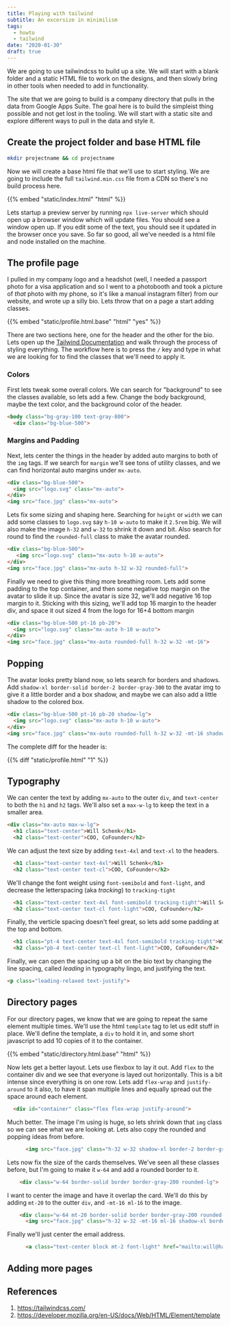 ```yaml
---
title: Playing with tailwind
subtitle: An excersize in minimilism
tags:
  - howto
  - tailwind
date: "2020-01-30"
draft: true
---
```


We are going to use tailwindcss to build up a site.  We will start with a blank folder and a static HTML file to work on the designs, and then slowly bring in other tools when needed to add in functionality.

The site that we are going to build is a company directory that pulls in the data from Google Apps Suite.  The goal here is to build the simpleist thing possible and not get lost in the tooling.  We will start with a static site and explore different ways to pull in the data and style it.

## Create the project folder and base HTML file

```bash
mkdir projectname && cd projectname
```

Now we will create a base html file that we'll use to start styling. We are going to include the full `tailwind.min.css` file from a CDN so there's no build process here.

{{% embed "static/index.html" "html" %}}

Lets startup a preview server by running `npx live-server` which should open up a browser window which will update files.  You should see a window open up.  If you edit some of the text, you should see it updated in the browser once you save. So far so good, all we've needed is a html file and node installed on the machine.

## The profile page

I pulled in my company logo and a headshot (well, I needed a passport photo for a visa application and so I went to a photobooth and took a picture of _that_ photo with my phone, so it's like a manual instagram filter) from our website, and wrote up a silly bio. Lets throw that on a page a start adding classes.

{{% embed "static/profile.html.base" "html" "yes" %}}

There are two sections here, one for the header and the other for the bio. Lets open up the [Tailwind Documentation](https://tailwindcss.com/) and walk through the process of styling everything. The workflow here is to press the `/` key and type in what we are looking for to find the classes that we'll need to apply it.

### Colors

First lets tweak some overall colors. We can search for "background" to see the classes available, so lets add a few. Change the body background, maybe the text color, and the background color of the header.

```html
<body class="bg-gray-100 text-gray-800">
  <div class="bg-blue-500">
```

### Margins and Padding

Next, lets center the things in the header by added auto margins to both of the `img` tags. If we search for `margin` we'll see tons of utility classes, and we can find horizontal auto margins under `mx-auto`.

```html
<div class="bg-blue-500">
  <img src="logo.svg" class="mx-auto">
</div>
<img src="face.jpg" class="mx-auto">
```

Lets fix some sizing and shaping here. Searching for `height` or `width` we can add some classes to `logo.svg` say `h-10 w-auto` to make it `2.5rem` big.  We will also make the image `h-32` and `w-32` to shrink it down and bit.  Also search for round to find the `rounded-full` class to make the avatar rounded.

```html
<div class="bg-blue-500">
   <img src="logo.svg" class="mx-auto h-10 w-auto">
</div>
<img src="face.jpg" class="mx-auto h-32 w-32 rounded-full">
```

Finally we need to give this thing more breathing room.  Lets add some padding to the top container, and then some negative top margin on the avatar to slide it up. Since the avatar is size 32, we'll add negative 16 top margin to it. Sticking with this sizing, we'll add top 16 margin to the header div, and space it out sized 4 from the logo for 16+4 bottom margin

```html
<div class="bg-blue-500 pt-16 pb-20">
  <img src="logo.svg" class="mx-auto h-10 w-auto">
</div>
<img src="face.jpg" class="mx-auto rounded-full h-32 w-32 -mt-16">
```

## Popping

The avatar looks pretty bland now, so lets search for borders and shadows. Add `shadow-xl border-solid border-2 border-gray-300` to the avatar img to give it a little border and a box shadow, and maybe we can also add a little shadow to the colored box.

```html
<div class="bg-blue-500 pt-16 pb-20 shadow-lg">
  <img src="logo.svg" class="mx-auto h-10 w-auto">
</div>
<img src="face.jpg" class="mx-auto rounded-full h-32 w-32 -mt-16 shadow-xl border-solid border-2 border-gray-300">
```

The complete diff for the header is:

{{% diff "static/profile.html" "1" %}}

## Typography

We can center the text by adding `mx-auto` to the outer `div`, and `text-center` to both the `h1` and `h2` tags.  We'll also set a `max-w-lg` to keep the text in a smaller area.

```html
<div class="mx-auto max-w-lg">
  <h1 class="text-center">Will Schenk</h1>
  <h2 class="text-center">COO, CoFounder</h2>
```

We can adjust the text size by adding `text-4xl` and `text-xl` to the headers.

```html
  <h1 class="text-center text-4xl">Will Schenk</h1>
  <h2 class="text-center text-cl">COO, CoFounder</h2>
```

We'll change the font weight using `font-semibold` and `font-light`, and decrease the letterspacing (aka _tracking_) to `tracking-tight`

```html
  <h1 class="text-center text-4xl font-semibold tracking-tight">Will Schenk</h1>
  <h2 class="text-center text-cl font-light">COO, CoFounder</h2>
```

Finally, the verticle spacing doesn't feel great, so lets add some padding at the top and bottom.

```html
  <h1 class="pt-4 text-center text-4xl font-semibold tracking-tight">Will Schenk</h1>
  <h2 class="pb-4 text-center text-cl font-light">COO, CoFounder</h2>
```

Finally, we can open the spacing up a bit on the bio text by changing the line spacing, called _leading_ in typography lingo, and justifying the text.

```html
<p class="leading-relaxed text-justify">
```

## Directory pages

For our directory pages, we know that we are going to repeat the same element multiple times. We'll use the html `template` tag to let us edit stuff in place.  We'll define the template, a `div` to hold it in, and some short javascript to add 10 copies of it to the container.

{{% embed "static/directory.html.base" "html" %}}

Now lets get a better layout.  Lets use flexbox to lay it out. Add `flex` to the container div and we see that everyone is layed out horizontally. This is a bit intense since everything is on one row.  Lets add `flex-wrap` and `justify-around` to it also, to have it span multiple lines and equally spread out the space around each element.

```html
  <div id="container" class="flex flex-wrap justify-around">
```

Much better.  The image I'm using is huge, so lets shrink down that `img` class so we can see what we are looking at. Lets also copy the rounded and popping ideas from before.

```html
      <img src="face.jpg" class="h-32 w-32 shadow-xl border-2 border-gray-200 rounded-full">
```

Lets now fix the size of the cards themselves.  We've seen all these classes before, but I'm going to make it `w-64` and add a rounded border to it.

```html
    <div class="w-64 border-solid border border-gray-200 rounded-lg">
```

I want to center the image and have it overlap the card.  We'll do this by adding `mt-20` to the outter `div`, and `-mt-16 ml-16` to the image.  

```html
    <div class="w-64 mt-20 border-solid border border-gray-200 rounded-lg">
      <img src="face.jpg" class="h-32 w-32 -mt-16 ml-16 shadow-xl border-2 border-gray-200 rounded-full">
```

Finally we'll just center the email address.

```html
      <a class="text-center block mt-2 font-light" href="mailto:will@happyfuncorp.com">will</a>
```

## Adding more pages







## References

1. https://tailwindcss.com/
1. https://developer.mozilla.org/en-US/docs/Web/HTML/Element/template

